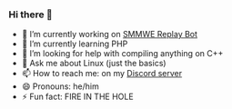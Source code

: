### Hi there 👋

- 🔭 I’m currently working on [SMMWE Replay Bot](https://jotalea.itch.io/smmwe-replay-bot)
- 🌱 I’m currently learning PHP
- 🤔 I’m looking for help with compiling anything on C++
- 💬 Ask me about Linux (just the basics)
- 📫 How to reach me: on my [Discord server](https://discord.com/invite/zf3aFRs5kc)
- 😄 Pronouns: he/him
- ⚡ Fun fact: FIRE IN THE HOLE
